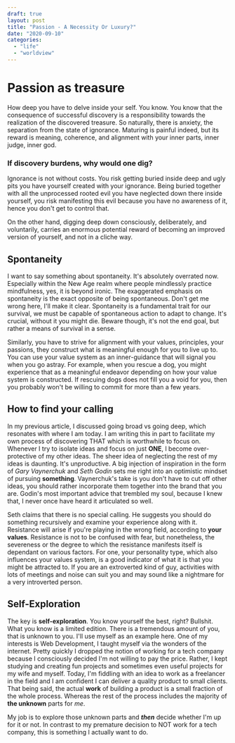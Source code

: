 ```yaml
---
draft: true
layout: post
title: "Passion - A Necessity Or Luxury?"
date: "2020-09-10"
categories: 
  - "life"
  - "worldview"
---
```


# Passion as treasure
How deep you have to delve inside your self. You know. You know that the consequence of successful discovery is a responsibility towards the realization of the discovered treasure. So naturally, there is anxiety, the separation from the state of ignorance. Maturing is painful indeed, but its reward is meaning, coherence, and alignment with your inner parts, inner judge, inner god.

### If discovery burdens, why would one dig? 
Ignorance is not without costs. You risk getting buried inside deep and ugly pits you have yourself created with your ignorance. Being buried together with all the unprocessed rooted evil you have neglected down there inside yourself, you risk manifesting this evil because you have no awareness of it, hence you don't get to control that.

On the other hand, digging deep down consciously, deliberately, and voluntarily, carries an enormous potential reward of becoming an improved version of yourself, and not in a cliche way.

## Spontaneity
I want to say something about spontaneity. It's absolutely overrated now. Especially within the New Age realm where people mindlessly practice mindfulness, yes, it is beyond ironic. The exaggerated emphasis on spontaneity is the exact opposite of being spontaneous. Don't get me wrong here, I'll make it clear. Spontaneity is a fundamental trait for our survival, we must be capable of spontaneous action to adapt to change. It's crucial, without it you might die. Beware though, it's not the end goal, but rather a means of survival in a sense.

Similarly, you have to strive for alignment with your values, principles, your passions, they construct what is meaningful enough for you to live up to. You can use your value system as an inner-guidance that will signal you when you go astray. For example, when you rescue a dog, you might experience that as a meaningful endeavor depending on how your value system is constructed. If rescuing dogs does not fill you a void for you, then you probably won't be willing to commit for more than a few years.

## How to find your calling

In my previous article, I discussed going broad vs going deep, which resonates with where I am today. I am writing this in part to facilitate my own process of discovering THAT which is worthwhile to focus on. Whenever I try to isolate ideas and focus on just **ONE**, I become over-protective of my other ideas. The sheer idea of neglecting the rest of my ideas is daunting. It's unproductive. A big injection of inspiration in the form of _Gary Vaynerchuk_ and _Seth Godin_ sets me right into an optimistic mindset of pursuing **something**. Vaynerchuk's take is you don't have to cut off other ideas, you should rather incorporate them together into the brand that you are. Godin's most important advice that trembled my soul, because I knew that, I never once have heard it articulated so well.

Seth claims that there is no special calling. He suggests you should do something recursively and examine your experience along with it. Resistance will arise if you're playing in the wrong field, according to **your values**. Resistance is not to be confused with fear, but nonetheless, the severeness or the degree to which the resistance manifests itself is dependant on various factors. For one, your personality type, which also influences your values system, is a good indicator of what it is that you might be attracted to. If you are an extroverted kind of guy, activities with lots of meetings and noise can suit you and may sound like a nightmare for a very introverted person.

## Self-Exploration

The key is **self-exploration**. You know yourself the best, right? Bullshit. What you know is a limited edition. There is a tremendous amount of you, that is unknown to you. I'll use myself as an example here. One of my interests is Web Development, I taught myself via the wonders of the internet. Pretty quickly I dropped the notion of working for a tech company because I consciously decided I'm not willing to pay the price. Rather, I kept studying and creating fun projects and sometimes even useful projects for my wife and myself. Today, I'm fiddling with an idea to work as a freelancer in the field and I am confident I can deliver a quality product to small clients. That being said, the actual **work** of building a product is a small fraction of the whole process. Whereas the rest of the process includes the majority of **the unknown** parts for _me_.

My job is to explore those unknown parts and **_then_** decide whether I'm up for it or not. In contrast to my premature decision to NOT work for a tech company, this is something I actually want to do.
